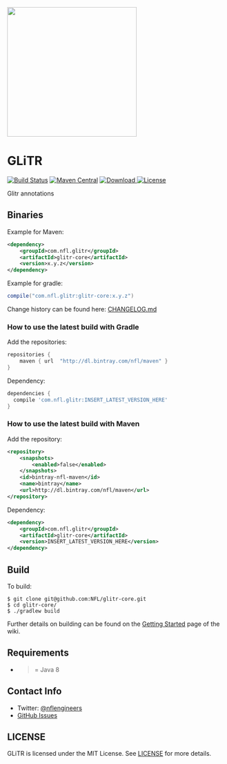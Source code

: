 <img src="http://static.nfl.com/static/content/public/static/img/logos/nfl-engineering-light.svg" width="300" />

# GLiTR

[![Build Status](https://api.travis-ci.org/nfl/glitr-core.svg?branch=master)](https://travis-ci.org/nfl/glitr-core) [![Maven Central](https://maven-badges.herokuapp.com/maven-central/com.nfl.glitr/glitr-core/badge.svg)](https://maven-badges.herokuapp.com/maven-central/com.nfl.glitr/glitr-core) [ ![Download](https://api.bintray.com/packages/nfl/maven/glitr-core/images/download.svg) ](https://bintray.com/nfl/maven/glitr-core/_latestVersion) [![License](https://img.shields.io/github/license/mashape/apistatus.svg)](https://github.com/nfl/glitr-core/blob/master/LICENSE)

Glitr annotations

## Binaries

Example for Maven:

```xml
<dependency>
    <groupId>com.nfl.glitr</groupId>
    <artifactId>glitr-core</artifactId>
    <version>x.y.z</version>
</dependency>
```

Example for gradle:

```gradle
compile("com.nfl.glitr:glitr-core:x.y.z")
```

Change history can be found here: [CHANGELOG.md](https://github.com/nfl/glitr-core/blob/master/CHANGELOG.md)

### How to use the latest build with Gradle

Add the repositories:

```groovy
repositories {
    maven { url  "http://dl.bintray.com/nfl/maven" }
}
```

Dependency:

```groovy
dependencies {
  compile 'com.nfl.glitr:INSERT_LATEST_VERSION_HERE'
}
```

### How to use the latest build with Maven

Add the repository:

```xml
<repository>
    <snapshots>
        <enabled>false</enabled>
    </snapshots>
    <id>bintray-nfl-maven</id>
    <name>bintray</name>
    <url>http://dl.bintray.com/nfl/maven</url>
</repository>

```

Dependency:

```xml
<dependency>
    <groupId>com.nfl.glitr</groupId>
    <artifactId>glitr-core</artifactId>
    <version>INSERT_LATEST_VERSION_HERE</version>
</dependency>

```

## Build

To build:

```
$ git clone git@github.com:NFL/glitr-core.git
$ cd glitr-core/
$ ./gradlew build
```

Further details on building can be found on the [Getting Started](https://github.com/NFL/glitr/wiki/Getting-Started) page of the wiki.

## Requirements

 - >= Java 8

## Contact Info

- Twitter: [@nflengineers](http://twitter.com/nflengineers)
- [GitHub Issues](https://github.com/NFL/glitr/issues)


## LICENSE

GLiTR is licensed under the MIT License. See [LICENSE](LICENSE) for more details.
